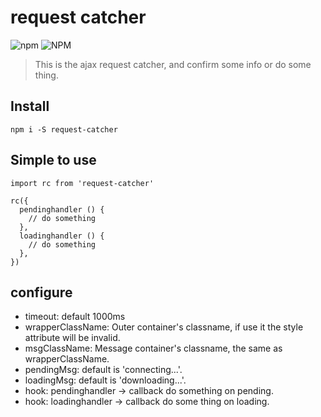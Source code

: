 # request catcher

![npm](https://img.shields.io/npm/v/request-catcher.svg) ![NPM](https://img.shields.io/npm/l/request-catcher.svg)

> This is the ajax request catcher, and confirm some info or do some thing.

## Install

```
npm i -S request-catcher
```

## Simple to use

```
import rc from 'request-catcher'

rc({
  pendinghandler () {
    // do something
  },
  loadinghandler () {
    // do something
  },
})

```

## configure

- timeout: default 1000ms
- wrapperClassName: Outer container's classname, if use it the style attribute will be invalid.
- msgClassName: Message container's classname, the same as wrapperClassName.
- pendingMsg: default is 'connecting...'.
- loadingMsg: default is 'downloading...'.
- hook: pendinghandler -> callback do something on pending.
- hook: loadinghandler -> callback do some thing on loading.
